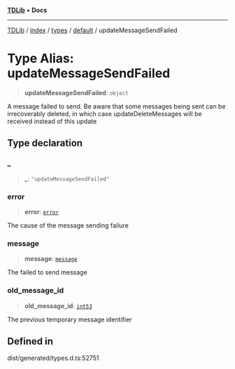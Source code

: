 [**TDLib**](../../../../../../README.md) • **Docs**

***

[TDLib](../../../../../../modules.md) / [index](../../../../../README.md) / [types](../../../README.md) / [default](../README.md) / updateMessageSendFailed

# Type Alias: updateMessageSendFailed

> **updateMessageSendFailed**: `object`

A message failed to send. Be aware that some messages being sent can be irrecoverably deleted, in which case updateDeleteMessages will be received instead of this update

## Type declaration

### \_

> **\_**: `"updateMessageSendFailed"`

### error

> **error**: [`error`](error-1.md)

The cause of the message sending failure

### message

> **message**: [`message`](message-1.md)

The failed to send message

### old\_message\_id

> **old\_message\_id**: [`int53`](int53-1.md)

The previous temporary message identifier

## Defined in

dist/generated/types.d.ts:52751
